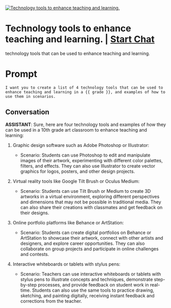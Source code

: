 
[![Technology tools to enhance teaching and learning.](https://flow-prompt-covers.s3.us-west-1.amazonaws.com/icon/realistic/real_3.png)](https://gptcall.net/chat.html?data=%7B%22contact%22%3A%7B%22id%22%3A%228-oOUMYEtI_GCOXxyrt3D%22%2C%22flow%22%3Atrue%7D%7D)
# Technology tools to enhance teaching and learning. | [Start Chat](https://gptcall.net/chat.html?data=%7B%22contact%22%3A%7B%22id%22%3A%228-oOUMYEtI_GCOXxyrt3D%22%2C%22flow%22%3Atrue%7D%7D)
technology tools that can be used to enhance teaching and learning.



# Prompt

```
I want you to create a list of 4 technology tools that can be used to enhance teaching and learning in a {{ grade }}, and examples of how to use them in scenarios. 

```

## Conversation

**ASSISTANT**: Sure, here are four technology tools and examples of how they can be used in a 10th grade art classroom to enhance teaching and learning:



1. Graphic design software such as Adobe Photoshop or Illustrator: 

   - Scenario: Students can use Photoshop to edit and manipulate images of their artwork, experimenting with different color palettes, filters, and effects. They can also use Illustrator to create vector graphics for logos, posters, and other design projects.



2. Virtual reality tools like Google Tilt Brush or Oculus Medium:

   - Scenario: Students can use Tilt Brush or Medium to create 3D artworks in a virtual environment, exploring different perspectives and dimensions that may not be possible in traditional media. They can also share their creations with classmates and get feedback on their designs.



3. Online portfolio platforms like Behance or ArtStation:

   - Scenario: Students can create digital portfolios on Behance or ArtStation to showcase their artwork, connect with other artists and designers, and explore career opportunities. They can also collaborate on group projects and participate in online challenges and contests.



4. Interactive whiteboards or tablets with stylus pens:

   - Scenario: Teachers can use interactive whiteboards or tablets with stylus pens to illustrate concepts and techniques, demonstrate step-by-step processes, and provide feedback on student work in real-time. Students can also use the same tools to practice drawing, sketching, and painting digitally, receiving instant feedback and corrections from the teacher.


